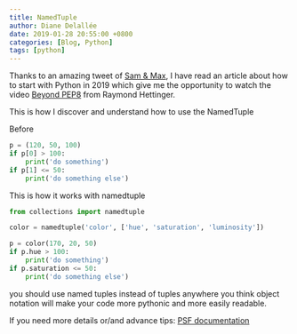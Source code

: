 ```yaml
---
title: NamedTuple
author: Diane Delallée
date: 2019-01-28 20:55:00 +0800
categories: [Blog, Python]
tags: [python]
---
```


Thanks to an amazing tweet of [Sam & Max](http://sametmax.com/), I have read an article about how to start with Python in 2019 which give me the opportunity to watch the video [Beyond PEP8](https://www.youtube.com/watch?v=wf-BqAjZb8M) from Raymond Hettinger.

This is how I discover and understand how to use the NamedTuple

Before

```python
p = (120, 50, 100)
if p[0] > 100:
    print('do something')
if p[1] <= 50:
    print('do something else')
```

This is how it works with namedtuple

```python
from collections import namedtuple

color = namedtuple('color', ['hue', 'saturation', 'luminosity'])

p = color(170, 20, 50)
if p.hue > 100:
    print('do something')
if p.saturation <= 50:
    print('do something else')
```

you should use named tuples instead of tuples anywhere you think object notation will make your code more pythonic and more easily readable.

If you need more details or/and advance tips: [PSF documentation](https://docs.python.org/3/library/collections.html#namedtuple-factory-function-for-tuples-with-named-fields)
